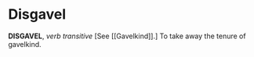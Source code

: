 # Disgavel

**DISGAVEL**, _verb transitive_ \[See [[Gavelkind]].\] To take away the tenure of gavelkind.
